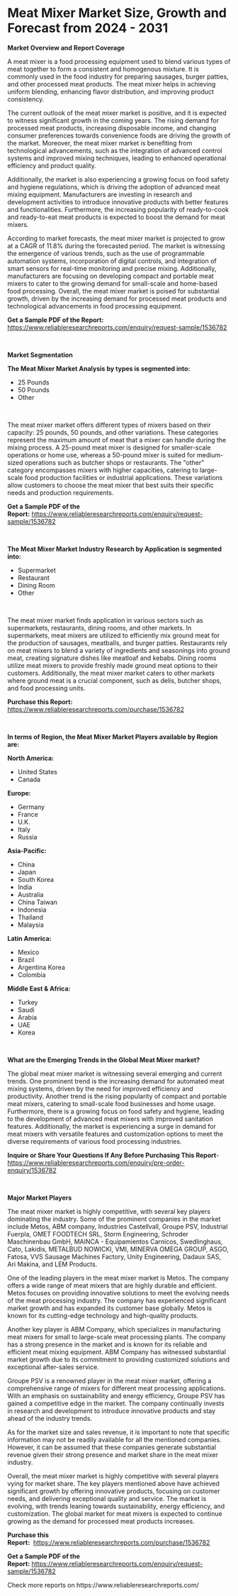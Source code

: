 <p><h1>Meat Mixer Market Size, Growth and Forecast from 2024 - 2031</h1></p><p><strong>Market Overview and Report Coverage</strong></p>
<p><p>A meat mixer is a food processing equipment used to blend various types of meat together to form a consistent and homogenous mixture. It is commonly used in the food industry for preparing sausages, burger patties, and other processed meat products. The meat mixer helps in achieving uniform blending, enhancing flavor distribution, and improving product consistency.</p><p>The current outlook of the meat mixer market is positive, and it is expected to witness significant growth in the coming years. The rising demand for processed meat products, increasing disposable income, and changing consumer preferences towards convenience foods are driving the growth of the market. Moreover, the meat mixer market is benefiting from technological advancements, such as the integration of advanced control systems and improved mixing techniques, leading to enhanced operational efficiency and product quality.</p><p>Additionally, the market is also experiencing a growing focus on food safety and hygiene regulations, which is driving the adoption of advanced meat mixing equipment. Manufacturers are investing in research and development activities to introduce innovative products with better features and functionalities. Furthermore, the increasing popularity of ready-to-cook and ready-to-eat meat products is expected to boost the demand for meat mixers.</p><p>According to market forecasts, the meat mixer market is projected to grow at a CAGR of 11.8% during the forecasted period. The market is witnessing the emergence of various trends, such as the use of programmable automation systems, incorporation of digital controls, and integration of smart sensors for real-time monitoring and precise mixing. Additionally, manufacturers are focusing on developing compact and portable meat mixers to cater to the growing demand for small-scale and home-based food processing. Overall, the meat mixer market is poised for substantial growth, driven by the increasing demand for processed meat products and technological advancements in food processing equipment.</p></p>
<p><strong>Get a Sample PDF of the Report:</strong> <a href="https://www.reliableresearchreports.com/enquiry/request-sample/1536782">https://www.reliableresearchreports.com/enquiry/request-sample/1536782</a></p>
<p>&nbsp;</p>
<p><strong>Market Segmentation</strong></p>
<p><strong>The Meat Mixer Market Analysis by types is segmented into:</strong></p>
<p><ul><li>25 Pounds</li><li>50 Pounds</li><li>Other</li></ul></p>
<p>&nbsp;</p>
<p><p>The meat mixer market offers different types of mixers based on their capacity: 25 pounds, 50 pounds, and other variations. These categories represent the maximum amount of meat that a mixer can handle during the mixing process. A 25-pound meat mixer is designed for smaller-scale operations or home use, whereas a 50-pound mixer is suited for medium-sized operations such as butcher shops or restaurants. The "other" category encompasses mixers with higher capacities, catering to large-scale food production facilities or industrial applications. These variations allow customers to choose the meat mixer that best suits their specific needs and production requirements.</p></p>
<p><strong>Get a Sample PDF of the Report:</strong>&nbsp;<a href="https://www.reliableresearchreports.com/enquiry/request-sample/1536782">https://www.reliableresearchreports.com/enquiry/request-sample/1536782</a></p>
<p>&nbsp;</p>
<p><strong>The Meat Mixer Market Industry Research by Application is segmented into:</strong></p>
<p><ul><li>Supermarket</li><li>Restaurant</li><li>Dining Room</li><li>Other</li></ul></p>
<p>&nbsp;</p>
<p><p>The meat mixer market finds application in various sectors such as supermarkets, restaurants, dining rooms, and other markets. In supermarkets, meat mixers are utilized to efficiently mix ground meat for the production of sausages, meatballs, and burger patties. Restaurants rely on meat mixers to blend a variety of ingredients and seasonings into ground meat, creating signature dishes like meatloaf and kebabs. Dining rooms utilize meat mixers to provide freshly made ground meat options to their customers. Additionally, the meat mixer market caters to other markets where ground meat is a crucial component, such as delis, butcher shops, and food processing units.</p></p>
<p><strong>Purchase this Report:</strong>&nbsp; <a href="https://www.reliableresearchreports.com/purchase/1536782">https://www.reliableresearchreports.com/purchase/1536782</a></p>
<p>&nbsp;</p>
<p><strong>In terms of Region, the Meat Mixer Market Players available by Region are:</strong></p>
<p>
    <p> <strong> North America: </strong>
        <ul>
            <li>United States</li>
            <li>Canada</li>
        </ul>
        </p> 
    <p> <strong> Europe: </strong>
        <ul>
            <li>Germany</li>
            <li>France</li>
            <li>U.K.</li>
            <li>Italy</li>
            <li>Russia</li>
        </ul>
        </p> 
    <p> <strong> Asia-Pacific: </strong>
        <ul>
            <li>China</li>
            <li>Japan</li>
            <li>South Korea</li>
            <li>India</li>
            <li>Australia</li>
            <li>China Taiwan</li>
            <li>Indonesia</li>
            <li>Thailand</li>
            <li>Malaysia</li>
        </ul>
        </p> 
    <p> <strong> Latin America: </strong>
        <ul>
            <li>Mexico</li>
            <li>Brazil</li>
            <li>Argentina Korea</li>
            <li>Colombia</li>
        </ul>
        </p> 
    <p> <strong> Middle East & Africa: </strong>
        <ul>
            <li>Turkey</li>
            <li>Saudi</li>
            <li>Arabia</li>
            <li>UAE</li>
            <li>Korea</li>
        </ul>
    </p>
    </p>
<p>&nbsp;</p>
<p><strong>What are the Emerging Trends in the Global Meat Mixer market?</strong></p>
<p><p>The global meat mixer market is witnessing several emerging and current trends. One prominent trend is the increasing demand for automated meat mixing systems, driven by the need for improved efficiency and productivity. Another trend is the rising popularity of compact and portable meat mixers, catering to small-scale food businesses and home usage. Furthermore, there is a growing focus on food safety and hygiene, leading to the development of advanced meat mixers with improved sanitation features. Additionally, the market is experiencing a surge in demand for meat mixers with versatile features and customization options to meet the diverse requirements of various food processing industries.</p></p>
<p><strong>Inquire or Share Your Questions If Any Before Purchasing This Report</strong>- <a href="https://www.reliableresearchreports.com/enquiry/pre-order-enquiry/1536782">https://www.reliableresearchreports.com/enquiry/pre-order-enquiry/1536782</a></p>
<p>&nbsp;</p>
<p><strong>Major Market Players</strong></p>
<p><p>The meat mixer market is highly competitive, with several key players dominating the industry. Some of the prominent companies in the market include Metos, ABM company, Industries Castellvall, Groupe PSV, Industrial Fuerpla, OMET FOODTECH SRL, Storm Engineering, Schroder Maschinenbau GmbH, MAINCA - Equipamientos Carnicos, Swedlinghaus, Cato, Lakidis, METALBUD NOWICKI, VMI, MINERVA OMEGA GROUP, ASGO, Fatosa, VVS Sausage Machines Factory, Unity Engineering, Dadaux SAS, Ari Makina, and LEM Products.</p><p>One of the leading players in the meat mixer market is Metos. The company offers a wide range of meat mixers that are highly durable and efficient. Metos focuses on providing innovative solutions to meet the evolving needs of the meat processing industry. The company has experienced significant market growth and has expanded its customer base globally. Metos is known for its cutting-edge technology and high-quality products.</p><p>Another key player is ABM Company, which specializes in manufacturing meat mixers for small to large-scale meat processing plants. The company has a strong presence in the market and is known for its reliable and efficient meat mixing equipment. ABM Company has witnessed substantial market growth due to its commitment to providing customized solutions and exceptional after-sales service.</p><p>Groupe PSV is a renowned player in the meat mixer market, offering a comprehensive range of mixers for different meat processing applications. With an emphasis on sustainability and energy efficiency, Groupe PSV has gained a competitive edge in the market. The company continually invests in research and development to introduce innovative products and stay ahead of the industry trends.</p><p>As for the market size and sales revenue, it is important to note that specific information may not be readily available for all the mentioned companies. However, it can be assumed that these companies generate substantial revenue given their strong presence and market share in the meat mixer industry.</p><p>Overall, the meat mixer market is highly competitive with several players vying for market share. The key players mentioned above have achieved significant growth by offering innovative products, focusing on customer needs, and delivering exceptional quality and service. The market is evolving, with trends leaning towards sustainability, energy efficiency, and customization. The global market for meat mixers is expected to continue growing as the demand for processed meat products increases.</p></p>
<p><strong>Purchase this Report:</strong>&nbsp;&nbsp;<a href="https://www.reliableresearchreports.com/purchase/1536782">https://www.reliableresearchreports.com/purchase/1536782</a></p>
<p></p>
<p><strong>Get a Sample PDF of the Report:</strong>&nbsp;<a href="https://www.reliableresearchreports.com/enquiry/request-sample/1536782">https://www.reliableresearchreports.com/enquiry/request-sample/1536782</a></p>
<p>Check more reports on https://www.reliableresearchreports.com/</p>